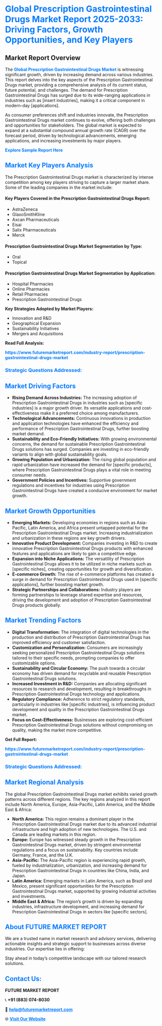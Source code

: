 <h1 style="color: #007BFF;">Global Prescription Gastrointestinal Drugs Market Report 2025-2033: Driving Factors, Growth Opportunities, and Key Players</h1>

<section id="overview">
<h2>Market Report Overview</h2>
<p>The <a href="https://www.futuremarketreport.com/industry-report/prescription-gastrointestinal-drugs-market" style="color: #007BFF; text-decoration: none;"><strong>Global Prescription Gastrointestinal Drugs Market</strong></a> is witnessing significant growth, driven by increasing demand across various industries. This report delves into the key aspects of the Prescription Gastrointestinal Drugs market, providing a comprehensive analysis of its current status, future potential, and challenges. The demand for Prescription Gastrointestinal Drugs has surged due to its wide-ranging applications in industries such as [insert industries], making it a critical component in modern-day [applications].</p>
<p>As consumer preferences shift and industries innovate, the Prescription Gastrointestinal Drugs market continues to evolve, offering both challenges and opportunities for stakeholders. The global market is expected to expand at a substantial compound annual growth rate (CAGR) over the forecast period, driven by technological advancements, emerging applications, and increasing investments by major players.</p>
</section>

<section id="overview">
<p><a href="https://www.futuremarketreport.com/request-sample/reportId=125852" style="color: #007BFF; text-decoration: none;"><strong>Explore Sample Report Here</strong></a></p>
</section>

<section id="key-players">
<h2 style="color: #007BFF;">Market Key Players Analysis</h2>
<p>The Prescription Gastrointestinal Drugs market is characterized by intense competition among key players striving to capture a larger market share. Some of the leading companies in the market include:</p>
<h4>Key Players Covered in the Prescription Gastrointestinal Drugs Report:</h4>
<ul><li>AstraZeneca</li><li>GlaxoSmithKline</li><li>Axcan Pharmaceuticals</li><li>Eisai</li><li>Salix Pharmaceuticals</li><li>Merck</li></ul>
<h4>Prescription Gastrointestinal Drugs Market Segmentation by Type:</h4>
<ul><li>Oral</li><li>Topical</li></ul>

<h4>Prescription Gastrointestinal Drugs Market Segmentation by Application:</h4>
<ul><li>Hospital Pharmacies</li><li>Online Pharmacies</li><li>Retail Pharmacies</li><li>Prescription Gastrointestinal Drugs</li></ul>
<p><strong>Key Strategies Adopted by Market Players:</strong></p>
<ul>
<li>Innovation and R&D</li>
<li>Geographical Expansion</li>
<li>Sustainability Initiatives</li>
<li>Mergers and Acquisitions</li>
</ul>
</section>

<section>
<p><strong>Read Full Analysis: </strong></p><a href="https://www.futuremarketreport.com/industry-report/prescription-gastrointestinal-drugs-market" style="color: #007BFF; text-decoration: none;"><strong>https://www.futuremarketreport.com/industry-report/prescription-gastrointestinal-drugs-market</strong></a>
<h3 style="color: #007BFF;">Strategic Questions Addressed:</h3>
</section>

<section id="driving-factors">
<h2 style="color: #007BFF;">Market Driving Factors</h2>
<ul>
<li><strong>Rising Demand Across Industries:</strong> The increasing adoption of Prescription Gastrointestinal Drugs in industries such as [specific industries] is a major growth driver. Its versatile applications and cost-effectiveness make it a preferred choice among manufacturers.</li>
<li><strong>Technological Advancements:</strong> Continuous innovations in production and application technologies have enhanced the efficiency and performance of Prescription Gastrointestinal Drugs, further boosting market demand.</li>
<li><strong>Sustainability and Eco-Friendly Initiatives:</strong> With growing environmental concerns, the demand for sustainable Prescription Gastrointestinal Drugs solutions has surged. Companies are investing in eco-friendly variants to align with global sustainability goals.</li>
<li><strong>Growing Population and Urbanization:</strong> The rising global population and rapid urbanization have increased the demand for [specific products], where Prescription Gastrointestinal Drugs plays a vital role in meeting consumer needs.</li>
<li><strong>Government Policies and Incentives:</strong> Supportive government regulations and incentives for industries using Prescription Gastrointestinal Drugs have created a conducive environment for market growth.</li>
</ul>
</section>

<section id="growth-opportunities">
<h2 style="color: #007BFF;">Market Growth Opportunities</h2>
<ul>
<li><strong>Emerging Markets:</strong> Developing economies in regions such as Asia-Pacific, Latin America, and Africa present untapped potential for the Prescription Gastrointestinal Drugs market. Increasing industrialization and urbanization in these regions are key growth drivers.</li>
<li><strong>Innovative Product Development:</strong> Companies investing in R&D to create innovative Prescription Gastrointestinal Drugs products with enhanced features and applications are likely to gain a competitive edge.</li>
<li><strong>Expansion into Niche Applications:</strong> The versatility of Prescription Gastrointestinal Drugs allows it to be utilized in niche markets such as [specific niches], creating opportunities for growth and diversification.</li>
<li><strong>E-commerce Growth:</strong> The rise of e-commerce platforms has created a surge in demand for Prescription Gastrointestinal Drugs used in [specific applications], further boosting market growth.</li>
<li><strong>Strategic Partnerships and Collaborations:</strong> Industry players are forming partnerships to leverage shared expertise and resources, driving the development and adoption of Prescription Gastrointestinal Drugs products globally.</li>
</ul>
</section>

<section id="trending-factors">
<h2 style="color: #007BFF;">Market Trending Factors</h2>
<ul>
<li><strong>Digital Transformation:</strong> The integration of digital technologies in the production and distribution of Prescription Gastrointestinal Drugs has improved efficiency and customer satisfaction.</li>
<li><strong>Customization and Personalization:</strong> Consumers are increasingly seeking personalized Prescription Gastrointestinal Drugs solutions tailored to their specific needs, prompting companies to offer customizable options.</li>
<li><strong>Sustainability and Circular Economy:</strong> The push towards a circular economy has driven demand for recyclable and reusable Prescription Gastrointestinal Drugs solutions.</li>
<li><strong>Increased Investment in R&D:</strong> Companies are allocating significant resources to research and development, resulting in breakthroughs in Prescription Gastrointestinal Drugs technology and applications.</li>
<li><strong>Regulatory Compliance:</strong> Adherence to strict regulatory standards, particularly in industries like [specific industries], is influencing product development and quality in the Prescription Gastrointestinal Drugs market.</li>
<li><strong>Focus on Cost-Effectiveness:</strong> Businesses are exploring cost-efficient Prescription Gastrointestinal Drugs solutions without compromising on quality, making the market more competitive.</li>
</ul>
</section>

<section>
<p><strong>Get Full Report: </strong></p><a href="https://www.futuremarketreport.com/industry-report/prescription-gastrointestinal-drugs-market" style="color: #007BFF; text-decoration: none;"><strong>https://www.futuremarketreport.com/industry-report/prescription-gastrointestinal-drugs-market</strong></a>
<h3 style="color: #007BFF;">Strategic Questions Addressed:</h3>
</section>


<section id="regional-analysis">
<h2 style="color: #007BFF;">Market Regional Analysis</h2>
<p>The global Prescription Gastrointestinal Drugs market exhibits varied growth patterns across different regions. The key regions analyzed in this report include North America, Europe, Asia-Pacific, Latin America, and the Middle East & Africa:</p>
<ul>
<li><strong>North America:</strong> This region remains a dominant player in the Prescription Gastrointestinal Drugs market due to its advanced industrial infrastructure and high adoption of new technologies. The U.S. and Canada are leading markets in this region.</li>
<li><strong>Europe:</strong> Europe has witnessed steady growth in the Prescription Gastrointestinal Drugs market, driven by stringent environmental regulations and a focus on sustainability. Key countries include Germany, France, and the U.K.</li>
<li><strong>Asia-Pacific:</strong> The Asia-Pacific region is experiencing rapid growth, fueled by industrialization, urbanization, and increasing demand for Prescription Gastrointestinal Drugs in countries like China, India, and Japan.</li>
<li><strong>Latin America:</strong> Emerging markets in Latin America, such as Brazil and Mexico, present significant opportunities for the Prescription Gastrointestinal Drugs market, supported by growing industrial activities and investments.</li>
<li><strong>Middle East & Africa:</strong> The region’s growth is driven by expanding industries, infrastructure development, and increasing demand for Prescription Gastrointestinal Drugs in sectors like [specific sectors].</li>
</ul>
</section>

<footer>
<h2 style="color: #007BFF;">About FUTURE MARKET REPORT</h2>
<p>We are a trusted name in market research and advisory services, delivering actionable insights and strategic support to businesses across diverse industries. Our expertise lies in offering:</p>

<p>Stay ahead in today’s competitive landscape with our tailored research solutions.</p>

<h2 style="color: #007BFF;">Contact Us:</h2>
<p><strong>FUTURE MARKET REPORT</strong></p>
<p>📞 <strong>+91 (883) 074-8030</strong></p>
<p>📧 <strong><a href="mailto:help@futuremarketreport.com" style="color: #007BFF;">help@futuremarketreport.com</a></strong></p>
<p>🌐 <strong><a href="https://www.futuremarketreport.com/" style="color: #007BFF;">Visit Our Website</a></strong></p>
</footer>